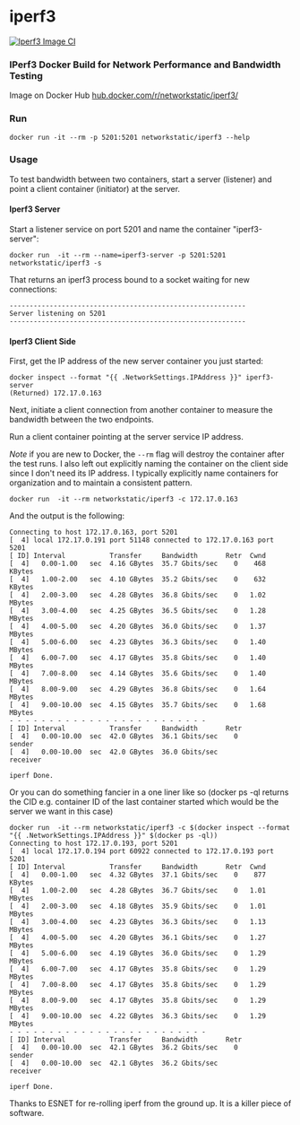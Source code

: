 
# iperf3

[![Iperf3 Image CI](https://github.com/nerdalert/iperf3/actions/workflows/docker-image.yml/badge.svg)](https://github.com/nerdalert/iperf3/actions/workflows/docker-image.yml)

###  IPerf3 Docker Build for Network Performance and Bandwidth Testing

Image on Docker Hub [hub.docker.com/r/networkstatic/iperf3/](https://hub.docker.com/r/networkstatic/iperf3/)

### Run 

`docker run -it --rm -p 5201:5201 networkstatic/iperf3 --help`

### Usage

To test bandwidth between two containers, start a server (listener) and point a client container (initiator) at the server.

#### Iperf3 Server

Start a listener service on port 5201 and name the container "iperf3-server":

```
docker run  -it --rm --name=iperf3-server -p 5201:5201 networkstatic/iperf3 -s
```

That returns an iperf3 process bound to a socket waiting for new connections:

```
-----------------------------------------------------------
Server listening on 5201
-----------------------------------------------------------
```

#### Iperf3 Client Side

First, get the IP address of the new server container you just started:

```
docker inspect --format "{{ .NetworkSettings.IPAddress }}" iperf3-server
(Returned) 172.17.0.163
```

Next, initiate a client connection from another container to measure the bandwidth between the two endpoints.

Run a client container pointing at the server service IP address. 

*Note* if you are new to Docker, the  `--rm` flag will destroy the container after the test runs. I also left out explicitly naming the container on the client side since I don't need its IP address. I typically explicitly name containers for organization and to maintain a consistent pattern.

```
docker run  -it --rm networkstatic/iperf3 -c 172.17.0.163
```

And the output is the following:

```
Connecting to host 172.17.0.163, port 5201
[  4] local 172.17.0.191 port 51148 connected to 172.17.0.163 port 5201
[ ID] Interval           Transfer     Bandwidth       Retr  Cwnd
[  4]   0.00-1.00   sec  4.16 GBytes  35.7 Gbits/sec    0    468 KBytes
[  4]   1.00-2.00   sec  4.10 GBytes  35.2 Gbits/sec    0    632 KBytes
[  4]   2.00-3.00   sec  4.28 GBytes  36.8 Gbits/sec    0   1.02 MBytes
[  4]   3.00-4.00   sec  4.25 GBytes  36.5 Gbits/sec    0   1.28 MBytes
[  4]   4.00-5.00   sec  4.20 GBytes  36.0 Gbits/sec    0   1.37 MBytes
[  4]   5.00-6.00   sec  4.23 GBytes  36.3 Gbits/sec    0   1.40 MBytes
[  4]   6.00-7.00   sec  4.17 GBytes  35.8 Gbits/sec    0   1.40 MBytes
[  4]   7.00-8.00   sec  4.14 GBytes  35.6 Gbits/sec    0   1.40 MBytes
[  4]   8.00-9.00   sec  4.29 GBytes  36.8 Gbits/sec    0   1.64 MBytes
[  4]   9.00-10.00  sec  4.15 GBytes  35.7 Gbits/sec    0   1.68 MBytes
- - - - - - - - - - - - - - - - - - - - - - - - -
[ ID] Interval           Transfer     Bandwidth       Retr
[  4]   0.00-10.00  sec  42.0 GBytes  36.1 Gbits/sec    0             sender
[  4]   0.00-10.00  sec  42.0 GBytes  36.0 Gbits/sec                  receiver

iperf Done.
```

Or you can do something fancier in a one liner like so (docker ps -ql returns the CID e.g. container ID of the last container started which would be the server we want in this case)

```
docker run  -it --rm networkstatic/iperf3 -c $(docker inspect --format "{{ .NetworkSettings.IPAddress }}" $(docker ps -ql))
Connecting to host 172.17.0.193, port 5201
[  4] local 172.17.0.194 port 60922 connected to 172.17.0.193 port 5201
[ ID] Interval           Transfer     Bandwidth       Retr  Cwnd
[  4]   0.00-1.00   sec  4.32 GBytes  37.1 Gbits/sec    0    877 KBytes
[  4]   1.00-2.00   sec  4.28 GBytes  36.7 Gbits/sec    0   1.01 MBytes
[  4]   2.00-3.00   sec  4.18 GBytes  35.9 Gbits/sec    0   1.01 MBytes
[  4]   3.00-4.00   sec  4.23 GBytes  36.3 Gbits/sec    0   1.13 MBytes
[  4]   4.00-5.00   sec  4.20 GBytes  36.1 Gbits/sec    0   1.27 MBytes
[  4]   5.00-6.00   sec  4.19 GBytes  36.0 Gbits/sec    0   1.29 MBytes
[  4]   6.00-7.00   sec  4.17 GBytes  35.8 Gbits/sec    0   1.29 MBytes
[  4]   7.00-8.00   sec  4.17 GBytes  35.8 Gbits/sec    0   1.29 MBytes
[  4]   8.00-9.00   sec  4.17 GBytes  35.8 Gbits/sec    0   1.29 MBytes
[  4]   9.00-10.00  sec  4.22 GBytes  36.3 Gbits/sec    0   1.29 MBytes
- - - - - - - - - - - - - - - - - - - - - - - - -
[ ID] Interval           Transfer     Bandwidth       Retr
[  4]   0.00-10.00  sec  42.1 GBytes  36.2 Gbits/sec    0             sender
[  4]   0.00-10.00  sec  42.1 GBytes  36.2 Gbits/sec                  receiver

iperf Done.
```

Thanks to ESNET for re-rolling iperf from the ground up. It is a killer piece of software.
